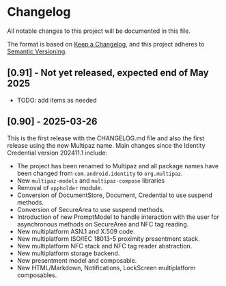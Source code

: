 # Changelog

All notable changes to this project will be documented in this file.

The format is based on [Keep a Changelog](https://keepachangelog.com/en/1.0.0/),
and this project adheres to [Semantic Versioning](https://semver.org/spec/v2.0.0.html).

## [0.91] - Not yet released, expected end of May 2025
- TODO: add items as needed

## [0.90] - 2025-03-26
This is the first release with the CHANGELOG.md file and also the first release using the new
Multipaz name. Main changes since the Identity Credential version 202411.1 include:
- The project has been renamed to Multipaz and all package names have been
  changed from `com.android.identity` to `org.multipaz`.
- New `multipaz-models` and `multipaz-compose` libraries
- Removal of `appholder` module.
- Conversion of DocumentStore, Document, Credential to use suspend methods.
- Conversion of SecureArea to use suspend methods.
- Introduction of new PromptModel to handle interaction with the user for
  asynchronous methods on SecureArea and NFC tag reading.
- New multiplatform ASN.1 and X.509 code.
- New multiplatform ISO/IEC 18013-5 proximity presentment stack.
- New multiplatform NFC stack and NFC tag reader abstraction.
- New multiplatform storage backend.
- New presentment model and composable.
- New HTML/Markdown, Notifications, LockScreen multiplatform composables.
